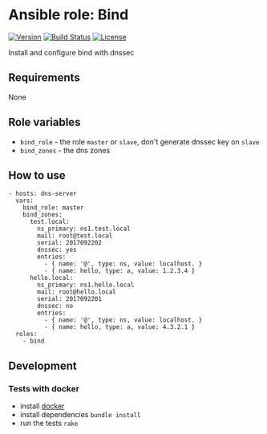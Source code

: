 # Ansible role: Bind
[![Version](https://img.shields.io/badge/latest_version-0.1.0-green.svg)](https://github.com/nishiki/ansible-role-bind/releases)
[![Build Status](https://travis-ci.org/nishiki/ansible-role-bind.svg?branch=master)](https://travis-ci.org/nishiki/ansible-role-bind)
[![License](https://img.shields.io/badge/license-Apache--2.0-blue.svg)](https://github.com/nishiki/ansible-role-bind/blob/master/LICENSE)

Install and configure bind with dnssec

## Requirements

None

## Role variables

 * `bind_role` - the role `master` or `slave`, don't generate dnssec key on `slave`
 * `bind_zones` - the dns zones

## How to use

```
- hosts: dns-server
  vars:
    bind_role: master
    bind_zones:
      test.local:
        ns_primary: ns1.test.local
        mail: root@test.local
        serial: 2017092202
        dnssec: yes
        entries:
          - { name: '@', type: ns, value: localhost. }
          - { name: hello, type: a, value: 1.2.3.4 }
      hello.local:
        ns_primary: ns1.hello.local
        mail: root@hello.local
        serial: 2017092201
        dnssec: no
        entries:
          - { name: '@', type: ns, value: localhost. }
          - { name: hello, type: a, value: 4.3.2.1 }
  roles:
    - bind 
```

## Development
### Tests with docker

  * install [docker](https://docs.docker.com/engine/installation/)
  * install dependencies `bundle install`
  * run the tests `rake`
